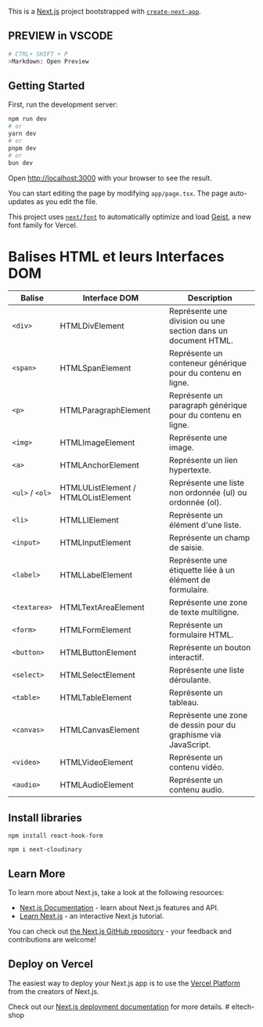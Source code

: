This is a [Next.js](https://nextjs.org) project bootstrapped with [`create-next-app`](https://nextjs.org/docs/app/api-reference/cli/create-next-app).

## PREVIEW in VSCODE
````bash
# CTRL+ SHIFT + P
>Markdown: Open Preview
````

## Getting Started

First, run the development server:

```bash
npm run dev
# or
yarn dev
# or
pnpm dev
# or
bun dev
```

Open [http://localhost:3000](http://localhost:3000) with your browser to see the result.

You can start editing the page by modifying `app/page.tsx`. The page auto-updates as you edit the file.

This project uses [`next/font`](https://nextjs.org/docs/app/building-your-application/optimizing/fonts) to automatically optimize and load [Geist](https://vercel.com/font), a new font family for Vercel.


# Balises HTML et leurs Interfaces DOM

| Balise       | Interface DOM           | Description                                                                 |
|--------------|-------------------------|-----------------------------------------------------------------------------|
| `<div>`      | HTMLDivElement          | Représente une division ou une section dans un document HTML.               |
| `<span>`     | HTMLSpanElement         | Représente un conteneur générique pour du contenu en ligne.                 |
| `<p>`        | HTMLParagraphElement    | Représente un paragraph générique pour du contenu en ligne.                 |
| `<img>`      | HTMLImageElement        | Représente une image.                                                      |
| `<a>`        | HTMLAnchorElement       | Représente un lien hypertexte.                                             |
| `<ul>` / `<ol>` | HTMLUListElement / HTMLOListElement | Représente une liste non ordonnée (ul) ou ordonnée (ol).                    |
| `<li>`       | HTMLLIElement           | Représente un élément d'une liste.                                         |
| `<input>`    | HTMLInputElement        | Représente un champ de saisie.                                             |
| `<label>`    | HTMLLabelElement        | Représente une étiquette liée à un élément de formulaire.                   |
| `<textarea>` | HTMLTextAreaElement     | Représente une zone de texte multiligne.                                   |
| `<form>`     | HTMLFormElement         | Représente un formulaire HTML.                                             |
| `<button>`   | HTMLButtonElement       | Représente un bouton interactif.                                           |
| `<select>`   | HTMLSelectElement       | Représente une liste déroulante.                                           |
| `<table>`    | HTMLTableElement        | Représente un tableau.                                                     |
| `<canvas>`   | HTMLCanvasElement       | Représente une zone de dessin pour du graphisme via JavaScript.            |
| `<video>`    | HTMLVideoElement        | Représente un contenu vidéo.                                               |
| `<audio>`    | HTMLAudioElement        | Représente un contenu audio.                                               |

## Install libraries
```
npm install react-hook-form

npm i next-cloudinary
```

## Learn More

To learn more about Next.js, take a look at the following resources:

- [Next.js Documentation](https://nextjs.org/docs) - learn about Next.js features and API.
- [Learn Next.js](https://nextjs.org/learn) - an interactive Next.js tutorial.

You can check out [the Next.js GitHub repository](https://github.com/vercel/next.js) - your feedback and contributions are welcome!

## Deploy on Vercel

The easiest way to deploy your Next.js app is to use the [Vercel Platform](https://vercel.com/new?utm_medium=default-template&filter=next.js&utm_source=create-next-app&utm_campaign=create-next-app-readme) from the creators of Next.js.

Check out our [Next.js deployment documentation](https://nextjs.org/docs/app/building-your-application/deploying) for more details.
#   e l t e c h - s h o p 
 
 